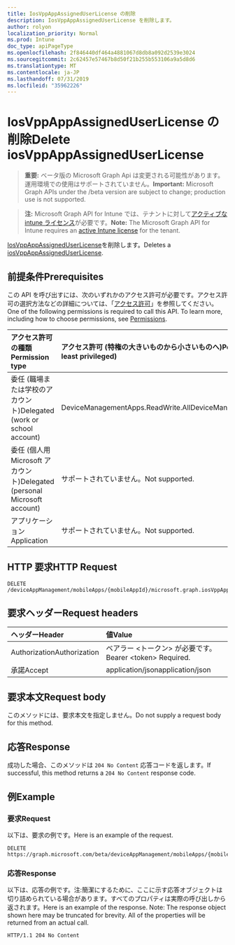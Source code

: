 ```yaml
---
title: IosVppAppAssignedUserLicense の削除
description: IosVppAppAssignedUserLicense を削除します。
author: rolyon
localization_priority: Normal
ms.prod: Intune
doc_type: apiPageType
ms.openlocfilehash: 2f846440df464a4881067d8db8a092d2539e3024
ms.sourcegitcommit: 2c62457e57467b8d50f21b255b553106a9a5d8d6
ms.translationtype: MT
ms.contentlocale: ja-JP
ms.lasthandoff: 07/31/2019
ms.locfileid: "35962226"
---
```

# <a name="delete-iosvppappassigneduserlicense"></a><span data-ttu-id="25bd6-103">IosVppAppAssignedUserLicense の削除</span><span class="sxs-lookup"><span data-stu-id="25bd6-103">Delete iosVppAppAssignedUserLicense</span></span>

> <span data-ttu-id="25bd6-104">**重要:** ベータ版の Microsoft Graph Api は変更される可能性があります。運用環境での使用はサポートされていません。</span><span class="sxs-lookup"><span data-stu-id="25bd6-104">**Important:** Microsoft Graph APIs under the /beta version are subject to change; production use is not supported.</span></span>

> <span data-ttu-id="25bd6-105">**注:** Microsoft Graph API for Intune では、テナントに対して[アクティブな intune ライセンス](https://go.microsoft.com/fwlink/?linkid=839381)が必要です。</span><span class="sxs-lookup"><span data-stu-id="25bd6-105">**Note:** The Microsoft Graph API for Intune requires an [active Intune license](https://go.microsoft.com/fwlink/?linkid=839381) for the tenant.</span></span>

<span data-ttu-id="25bd6-106">[IosVppAppAssignedUserLicense](../resources/intune-apps-iosvppappassigneduserlicense.md)を削除します。</span><span class="sxs-lookup"><span data-stu-id="25bd6-106">Deletes a [iosVppAppAssignedUserLicense](../resources/intune-apps-iosvppappassigneduserlicense.md).</span></span>

## <a name="prerequisites"></a><span data-ttu-id="25bd6-107">前提条件</span><span class="sxs-lookup"><span data-stu-id="25bd6-107">Prerequisites</span></span>
<span data-ttu-id="25bd6-p101">この API を呼び出すには、次のいずれかのアクセス許可が必要です。アクセス許可の選択方法などの詳細については、「[アクセス許可](/graph/permissions-reference)」を参照してください。</span><span class="sxs-lookup"><span data-stu-id="25bd6-p101">One of the following permissions is required to call this API. To learn more, including how to choose permissions, see [Permissions](/graph/permissions-reference).</span></span>

|<span data-ttu-id="25bd6-110">アクセス許可の種類</span><span class="sxs-lookup"><span data-stu-id="25bd6-110">Permission type</span></span>|<span data-ttu-id="25bd6-111">アクセス許可 (特権の大きいものから小さいものへ)</span><span class="sxs-lookup"><span data-stu-id="25bd6-111">Permissions (from most to least privileged)</span></span>|
|:---|:---|
|<span data-ttu-id="25bd6-112">委任 (職場または学校のアカウント)</span><span class="sxs-lookup"><span data-stu-id="25bd6-112">Delegated (work or school account)</span></span>|<span data-ttu-id="25bd6-113">DeviceManagementApps.ReadWrite.All</span><span class="sxs-lookup"><span data-stu-id="25bd6-113">DeviceManagementApps.ReadWrite.All</span></span>|
|<span data-ttu-id="25bd6-114">委任 (個人用 Microsoft アカウント)</span><span class="sxs-lookup"><span data-stu-id="25bd6-114">Delegated (personal Microsoft account)</span></span>|<span data-ttu-id="25bd6-115">サポートされていません。</span><span class="sxs-lookup"><span data-stu-id="25bd6-115">Not supported.</span></span>|
|<span data-ttu-id="25bd6-116">アプリケーション</span><span class="sxs-lookup"><span data-stu-id="25bd6-116">Application</span></span>|<span data-ttu-id="25bd6-117">サポートされていません。</span><span class="sxs-lookup"><span data-stu-id="25bd6-117">Not supported.</span></span>|

## <a name="http-request"></a><span data-ttu-id="25bd6-118">HTTP 要求</span><span class="sxs-lookup"><span data-stu-id="25bd6-118">HTTP Request</span></span>
<!-- {
  "blockType": "ignored"
}
-->
``` http
DELETE /deviceAppManagement/mobileApps/{mobileAppId}/microsoft.graph.iosVppApp/assignedLicenses/{iosVppAppAssignedLicenseId}
```

## <a name="request-headers"></a><span data-ttu-id="25bd6-119">要求ヘッダー</span><span class="sxs-lookup"><span data-stu-id="25bd6-119">Request headers</span></span>
|<span data-ttu-id="25bd6-120">ヘッダー</span><span class="sxs-lookup"><span data-stu-id="25bd6-120">Header</span></span>|<span data-ttu-id="25bd6-121">値</span><span class="sxs-lookup"><span data-stu-id="25bd6-121">Value</span></span>|
|:---|:---|
|<span data-ttu-id="25bd6-122">Authorization</span><span class="sxs-lookup"><span data-stu-id="25bd6-122">Authorization</span></span>|<span data-ttu-id="25bd6-123">ベアラー &lt;トークン&gt; が必要です。</span><span class="sxs-lookup"><span data-stu-id="25bd6-123">Bearer &lt;token&gt; Required.</span></span>|
|<span data-ttu-id="25bd6-124">承諾</span><span class="sxs-lookup"><span data-stu-id="25bd6-124">Accept</span></span>|<span data-ttu-id="25bd6-125">application/json</span><span class="sxs-lookup"><span data-stu-id="25bd6-125">application/json</span></span>|

## <a name="request-body"></a><span data-ttu-id="25bd6-126">要求本文</span><span class="sxs-lookup"><span data-stu-id="25bd6-126">Request body</span></span>
<span data-ttu-id="25bd6-127">このメソッドには、要求本文を指定しません。</span><span class="sxs-lookup"><span data-stu-id="25bd6-127">Do not supply a request body for this method.</span></span>

## <a name="response"></a><span data-ttu-id="25bd6-128">応答</span><span class="sxs-lookup"><span data-stu-id="25bd6-128">Response</span></span>
<span data-ttu-id="25bd6-129">成功した場合、このメソッドは `204 No Content` 応答コードを返します。</span><span class="sxs-lookup"><span data-stu-id="25bd6-129">If successful, this method returns a `204 No Content` response code.</span></span>

## <a name="example"></a><span data-ttu-id="25bd6-130">例</span><span class="sxs-lookup"><span data-stu-id="25bd6-130">Example</span></span>

### <a name="request"></a><span data-ttu-id="25bd6-131">要求</span><span class="sxs-lookup"><span data-stu-id="25bd6-131">Request</span></span>
<span data-ttu-id="25bd6-132">以下は、要求の例です。</span><span class="sxs-lookup"><span data-stu-id="25bd6-132">Here is an example of the request.</span></span>
``` http
DELETE https://graph.microsoft.com/beta/deviceAppManagement/mobileApps/{mobileAppId}/microsoft.graph.iosVppApp/assignedLicenses/{iosVppAppAssignedLicenseId}
```

### <a name="response"></a><span data-ttu-id="25bd6-133">応答</span><span class="sxs-lookup"><span data-stu-id="25bd6-133">Response</span></span>
<span data-ttu-id="25bd6-p102">以下は、応答の例です。注:簡潔にするために、ここに示す応答オブジェクトは切り詰められている場合があります。すべてのプロパティは実際の呼び出しから返されます。</span><span class="sxs-lookup"><span data-stu-id="25bd6-p102">Here is an example of the response. Note: The response object shown here may be truncated for brevity. All of the properties will be returned from an actual call.</span></span>
``` http
HTTP/1.1 204 No Content
```





